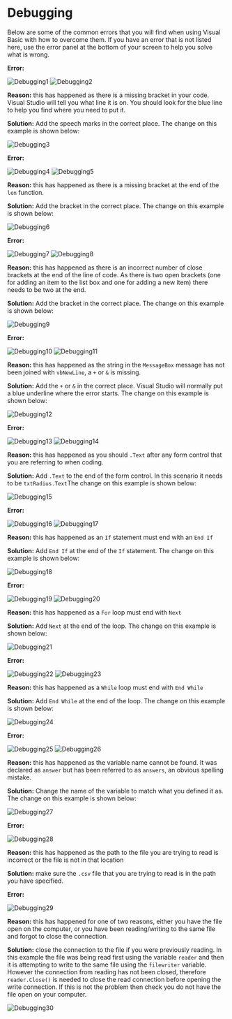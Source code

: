 
# Debugging

Below are some of the common errors that you will find when using Visual Basic with how to overcome them. If you have an error that is not listed here, use the error panel at the bottom of your screen to help you solve what is wrong.

**Error:**

![Debugging1](imagesvb/debugging1vb.png)
![Debugging2](imagesvb/debugging2vb.png)

**Reason:** this has happened as there is a missing bracket in your code. Visual Studio will tell you what line it is on. You should look for the blue line to help you find where you need to put it.

**Solution:** Add the speech marks in the correct place. The change on this example is shown below:

![Debugging3](imagesvb/debugging3vb.png)

**Error:**

![Debugging4](imagesvb/debugging4vb.png)
![Debugging5](imagesvb/debugging5vb.png)

**Reason:** this has happened as there is a missing bracket at the end of the `len` function.

**Solution:** Add the bracket in the correct place. The change on this example is shown below:

![Debugging6](imagesvb/debugging6vb.png)

**Error:**

![Debugging7](imagesvb/debugging7vb.png)
![Debugging8](imagesvb/debugging8vb.png)

**Reason:** this has happened as there is an incorrect number of close brackets at the end of the line of code. As there is two open brackets (one for adding an item to the list box and one for adding a new item) there needs to be two at the end.

**Solution:** Add the bracket in the correct place. The change on this example is shown below:

![Debugging9](imagesvb/debugging9vb.png)

**Error:**

![Debugging10](imagesvb/debugging10vb.png)
![Debugging11](imagesvb/debugging11vb.png)

**Reason:** this has happened as the string in the `MessageBox` message has not been joined with `vbNewLine`, a `+` or `&` is missing.

**Solution:** Add the `+` or `&` in the correct place. Visual Studio will normally put a blue underline where the error starts. The change on this example is shown below:

![Debugging12](imagesvb/debugging12vb.png)

**Error:**

![Debugging13](imagesvb/debugging13vb.png)
![Debugging14](imagesvb/debugging14vb.png)

**Reason:** this has happened as you should `.Text` after any form control that you are referring to when coding.

**Solution:** Add `.Text` to the end of the form control. In this scenario it needs to be `txtRadius.Text`The change on this example is shown below:

![Debugging15](imagesvb/debugging15vb.png)

**Error:**

![Debugging16](imagesvb/debugging16vb.png)
![Debugging17](imagesvb/debugging17vb.png)

**Reason:** this has happened as an `If` statement must end with an `End If`

**Solution:** Add `End If` at the end of the `If` statement. The change on this example is shown below:

![Debugging18](imagesvb/debugging18vb.png)

**Error:**

![Debugging19](imagesvb/debugging19vb.png)
![Debugging20](imagesvb/debugging20vb.png)

**Reason:** this has happened as a `For` loop must end with `Next`

**Solution:** Add `Next` at the end of the loop. The change on this example is shown below:

![Debugging21](imagesvb/debugging21vb.png)

**Error:**

![Debugging22](imagesvb/debugging22vb.png)
![Debugging23](imagesvb/debugging23vb.png)

**Reason:** this has happened as a `While` loop must end with `End While`

**Solution:** Add `End While` at the end of the loop. The change on this example is shown below:

![Debugging24](imagesvb/debugging24vb.png)

**Error:**

![Debugging25](imagesvb/debugging25vb.png)
![Debugging26](imagesvb/debugging26vb.png)

**Reason:** this has happened as the variable name cannot be found. It was declared as `answer` but has been referred to as `answers`, an obvious spelling mistake.

**Solution:** Change the name of the variable to match what you defined it as. The change on this example is shown below:

![Debugging27](imagesvb/debugging27vb.png)

**Error:**

![Debugging28](imagesvb/debugging28vb.png)

**Reason:** this has happened as the path to the file you are trying to read is incorrect or the file is not in that location

**Solution:** make sure the `.csv` file that you are trying to read is in the path you have specified.

**Error:**

![Debugging29](imagesvb/debugging29vb.png)

**Reason:** this has happened for one of two reasons, either you have the file open on the computer, or you have been reading/writing to the same file and forgot to close the connection.

**Solution:** close the connection to the file if you were previously reading. In this example the file was being read first using the variable `reader` and then it is attempting to write to the same file using the `filewriter` variable. However the connection from reading has not been closed, therefore `reader.Close()` is needed to close the read connection before opening the write connection. If this is not the problem then check you do not have the file open on your computer.

![Debugging30](imagesvb/debugging30vb.png)
